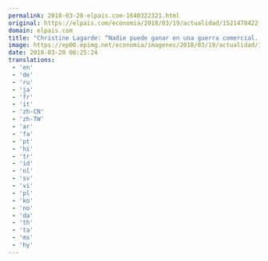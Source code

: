 ```yaml
---
permalink: 2018-03-20-elpais.com-1640322321.html
original: https://elpais.com/economia/2018/03/19/actualidad/1521478422_041884.html#?ref=rss&format=simple&link=link
domain: elpais.com
title: "Christine Lagarde: “Nadie puede ganar en una guerra comercial. Perderán los pobres”"
image: https://ep00.epimg.net/economia/imagenes/2018/03/19/actualidad/1521478422_041884_1521525093_rrss_normal.jpg
date: 2018-03-20 06:25:24
translations: 
 - 'en'
 - 'de'
 - 'ru'
 - 'ja'
 - 'fr'
 - 'it'
 - 'zh-CN'
 - 'zh-TW'
 - 'ar'
 - 'fa'
 - 'pt'
 - 'hi'
 - 'tr'
 - 'id'
 - 'nl'
 - 'sv'
 - 'vi'
 - 'pl'
 - 'ko'
 - 'no'
 - 'da'
 - 'th'
 - 'ta'
 - 'ms'
 - 'hy'
---
```


